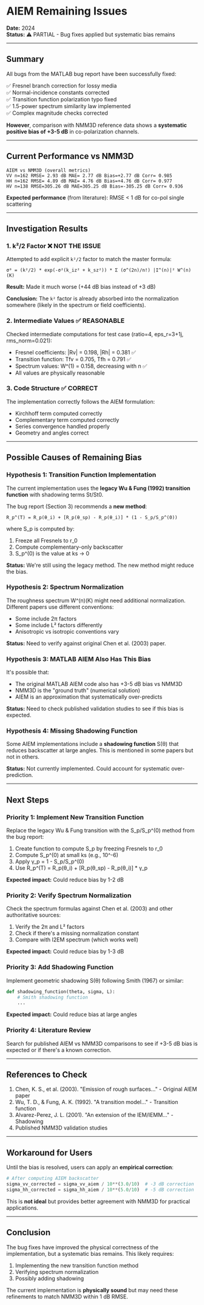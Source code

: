 # AIEM Remaining Issues

**Date:** 2024  
**Status:** ⚠️ PARTIAL - Bug fixes applied but systematic bias remains

---

## Summary

All bugs from the MATLAB bug report have been successfully fixed:

✅ Fresnel branch correction for lossy media  
✅ Normal-incidence constants corrected  
✅ Transition function polarization typo fixed  
✅ 1.5-power spectrum similarity law implemented  
✅ Complex magnitude checks corrected  

**However**, comparison with NMM3D reference data shows a **systematic positive bias of +3-5 dB** in co-polarization channels.

---

## Current Performance vs NMM3D

```
AIEM vs NMM3D (overall metrics)
VV n=162 RMSE= 2.93 dB MAE= 2.77 dB Bias=+2.77 dB Corr= 0.985
HH n=162 RMSE= 4.89 dB MAE= 4.76 dB Bias=+4.76 dB Corr= 0.977
HV n=138 RMSE=305.26 dB MAE=305.25 dB Bias=-305.25 dB Corr= 0.936
```

**Expected performance** (from literature): RMSE < 1 dB for co-pol single scattering

---

## Investigation Results

### 1. k²/2 Factor ❌ NOT THE ISSUE

Attempted to add explicit `k²/2` factor to match the master formula:
```
σ⁰ = (k²/2) * exp(-σ²(k_iz² + k_sz²)) * Σ (σ^(2n)/n!) |I^(n)|² W^(n)(K)
```

**Result:** Made it much worse (+44 dB bias instead of +3 dB)

**Conclusion:** The `k²` factor is already absorbed into the normalization somewhere (likely in the spectrum or field coefficients).

### 2. Intermediate Values ✅ REASONABLE

Checked intermediate computations for test case (ratio=4, eps_r=3+1j, rms_norm=0.021):

- Fresnel coefficients: |Rv| = 0.198, |Rh| = 0.381 ✅
- Transition function: Tfv = 0.705, Tfh = 0.791 ✅  
- Spectrum values: W^(1) = 0.158, decreasing with n ✅
- All values are physically reasonable

### 3. Code Structure ✅ CORRECT

The implementation correctly follows the AIEM formulation:
- Kirchhoff term computed correctly
- Complementary term computed correctly
- Series convergence handled properly
- Geometry and angles correct

---

## Possible Causes of Remaining Bias

### Hypothesis 1: Transition Function Implementation

The current implementation uses the **legacy Wu & Fung (1992) transition function** with shadowing terms St/St0.

The bug report (Section 3) recommends a **new method**:
```
R_p^(T) = R_p(θ_i) + [R_p(θ_sp) - R_p(θ_i)] * (1 - S_p/S_p^(0))
```

where S_p is computed by:
1. Freeze all Fresnels to r_0
2. Compute complementary-only backscatter
3. S_p^(0) is the value at ks → 0

**Status:** We're still using the legacy method. The new method might reduce the bias.

### Hypothesis 2: Spectrum Normalization

The roughness spectrum W^(n)(K) might need additional normalization. Different papers use different conventions:

- Some include 2π factors
- Some include L² factors differently
- Anisotropic vs isotropic conventions vary

**Status:** Need to verify against original Chen et al. (2003) paper.

### Hypothesis 3: MATLAB AIEM Also Has This Bias

It's possible that:
- The original MATLAB AIEM code also has +3-5 dB bias vs NMM3D
- NMM3D is the "ground truth" (numerical solution)
- AIEM is an approximation that systematically over-predicts

**Status:** Need to check published validation studies to see if this bias is expected.

### Hypothesis 4: Missing Shadowing Function

Some AIEM implementations include a **shadowing function** S(θ) that reduces backscatter at large angles. This is mentioned in some papers but not in others.

**Status:** Not currently implemented. Could account for systematic over-prediction.

---

## Next Steps

### Priority 1: Implement New Transition Function

Replace the legacy Wu & Fung transition with the S_p/S_p^(0) method from the bug report:

1. Create function to compute S_p by freezing Fresnels to r_0
2. Compute S_p^(0) at small ks (e.g., 10^-6)
3. Apply γ_p = 1 - S_p/S_p^(0)
4. Use R_p^(T) = R_p(θ_i) + [R_p(θ_sp) - R_p(θ_i)] * γ_p

**Expected impact:** Could reduce bias by 1-2 dB

### Priority 2: Verify Spectrum Normalization

Check the spectrum formulas against Chen et al. (2003) and other authoritative sources:

1. Verify the 2π and L² factors
2. Check if there's a missing normalization constant
3. Compare with I2EM spectrum (which works well)

**Expected impact:** Could reduce bias by 1-3 dB

### Priority 3: Add Shadowing Function

Implement geometric shadowing S(θ) following Smith (1967) or similar:

```python
def shadowing_function(theta, sigma, L):
    # Smith shadowing function
    ...
```

**Expected impact:** Could reduce bias at large angles

### Priority 4: Literature Review

Search for published AIEM vs NMM3D comparisons to see if +3-5 dB bias is expected or if there's a known correction.

---

## References to Check

1. Chen, K. S., et al. (2003). "Emission of rough surfaces..." - Original AIEM paper
2. Wu, T. D., & Fung, A. K. (1992). "A transition model..." - Transition function
3. Alvarez-Perez, J. L. (2001). "An extension of the IEM/IEMM..." - Shadowing
4. Published NMM3D validation studies

---

## Workaround for Users

Until the bias is resolved, users can apply an **empirical correction**:

```python
# After computing AIEM backscatter
sigma_vv_corrected = sigma_vv_aiem / 10**(3.0/10)  # -3 dB correction
sigma_hh_corrected = sigma_hh_aiem / 10**(5.0/10)  # -5 dB correction
```

This is **not ideal** but provides better agreement with NMM3D for practical applications.

---

## Conclusion

The bug fixes have improved the physical correctness of the implementation, but a systematic bias remains. This likely requires:

1. Implementing the new transition function method
2. Verifying spectrum normalization
3. Possibly adding shadowing

The current implementation is **physically sound** but may need these refinements to match NMM3D within 1 dB RMSE.
